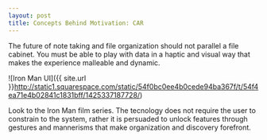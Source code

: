 ```yaml
---
layout: post
title: Concepts Behind Motivation: CAR
---
```


The future of note taking and file organization should not parallel a file cabinet. 
You must be able to play with data in a haptic and visual way that makes the experience malleable and dynamic.

![Iron Man UI]({{ site.url }}http://static1.squarespace.com/static/54f0bc0ee4b0cede94ba367f/t/54f4ea71e4b02841c1831bff/1425337187728/)

Look to the Iron Man film series. The tecnology does not require the user to constrain to the system, rather it is persuaded to unlock features
through gestures and mannerisms that make organization and discovery forefront.
